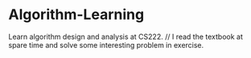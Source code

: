 # Algorithm-Learning

Learn algorithm design and analysis at CS222. //
I read the textbook at spare time and solve some interesting problem in exercise. 
